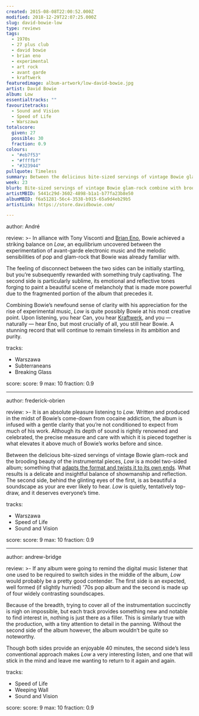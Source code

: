 ```yaml
---
created: 2015-08-08T22:00:52.000Z
modified: 2018-12-29T22:07:25.000Z
slug: david-bowie-low
type: reviews
tags:
  - 1970s
  - 27 plus club
  - david bowie
  - brian eno
  - experimental
  - art rock
  - avant garde
  - kraftwerk
featuredimage: album-artwork/low-david-bowie.jpg
artist: David Bowie
album: Low
essentialtracks: ""
favouritetracks:
  - Sound and Vision
  - Speed of Life
  - Warszawa
totalscore:
  given: 27
  possible: 30
  fraction: 0.9
colours:
  - "#eb7f53"
  - "#ffffbf"
  - "#323944"
pullquote: Timeless
summary: Between the delicious bite-sized servings of vintage Bowie glam-rock and the brooding beauty of the instrumental pieces, Low is a model two-sided album; something that adapts the format and twists it to its own ends. What results is a delicate and insightful balance of showmanship and reflection.
week: 23
blurb: Bite-sized servings of vintage Bowie glam-rock combine with brooding instrumental soundscapes to make Low a truly special album.
artistMBID: 5441c29d-3602-4898-b1a1-b77fa23b8e50
albumMBID: f6a51281-56c4-3538-b915-65a9d4eb29b5
artistLink: https://store.davidbowie.com/

---
```

author: André

review: >-
  In alliance with Tony Visconti and [Brian Eno](/reviews/brian-eno-ambient-1-music-for-airports/), Bowie achieved a striking balance on *Low*, an equilibrium uncovered between the experimentation of avant-garde electronic music and the melodic sensibilities of pop and glam-rock that Bowie was already familiar with. 
  
  The feeling of disconnect between the two sides can be initially startling, but you’re subsequently rewarded with something truly captivating. The second side is particularly sublime, its emotional and reflective tones forging to paint a beautiful scene of melancholy that is made more powerful due to the fragmented portion of the album that precedes it. 
  
  Combining Bowie’s newfound sense of clarity with his appreciation for the rise of experimental music, *Low* is quite possibly Bowie at his most creative point. Upon listening, you hear Can, you hear [Kraftwerk](/reviews/kraftwerk-the-man-machine/), and you — naturally — hear Eno, but most crucially of all, you still hear Bowie. A stunning record that will continue to remain timeless in its ambition and purity.

tracks:
  - Warszawa
  - ­Subterraneans
  - ­Breaking Glass

score:
  score: 9
  max: 10
  fraction: 0.9

---
author: frederick-obrien

review: >-
  It is an absolute pleasure listening to *Low*. Written and produced in the midst of Bowie’s come-down from cocaine addiction, the album is infused with a gentle clarity that you’re not conditioned to expect from much of his work. Although its depth of sound is rightly renowned and celebrated, the precise measure and care with which it is pieced together is what elevates it above much of Bowie’s works before and since. 
  
  Between the delicious bite-sized servings of vintage Bowie glam-rock and the brooding beauty of the instrumental pieces, *Low* is a model two-sided album; something that [adapts the format and twists it to its own ends](/articles/beauty-from-circumstance/). What results is a delicate and insightful balance of showmanship and reflection. The second side, behind the glinting eyes of the first, is as beautiful a soundscape as your are ever likely to hear. *Low* is quietly, tentatively top-draw, and it deserves everyone’s time.

tracks:
  - Warszawa
  - ­Speed of Life
  - ­Sound and Vision

score:
  score: 9
  max: 10
  fraction: 0.9

---
author: andrew-bridge

review: >-
  If any album were going to remind the digital music listener that one used to be required to switch sides in the middle of the album, *Low* would probably be a pretty good contender. The first side is an expected, well formed (if slightly hurried) '70s pop album and the second is made up of four widely contrasting soundscapes. 
  
  Because of the breadth, trying to cover all of the instrumentation succinctly is nigh on impossible, but each track provides something new and notable to find interest in, nothing is just there as a filler. This is similarly true with the production, with a tiny attention to detail in the panning. Without the second side of the album however, the album wouldn’t be quite so noteworthy. 
  
  Though both sides provide an enjoyable 40 minutes, the second side’s less conventional approach makes *Low* a very interesting listen, and one that will stick in the mind and leave me wanting to return to it again and again.

tracks:
  - Speed of Life
  - ­Weeping Wall
  - ­Sound and Vision

score:
  score: 9
  max: 10
  fraction: 0.9
